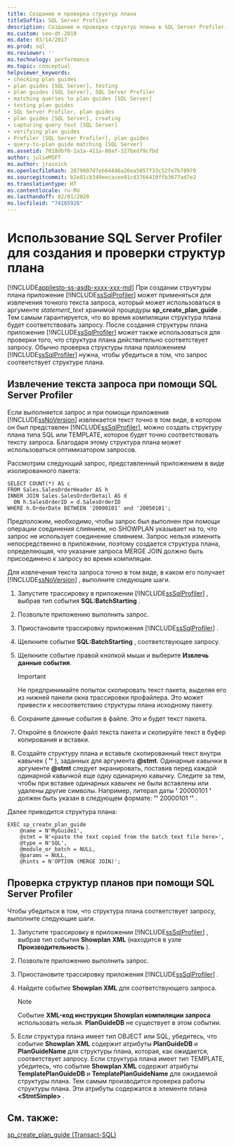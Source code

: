 ```yaml
---
title: Создание и проверка структур плана
titleSuffix: SQL Server Profiler
description: Создание и проверка структур плана в SQL Server Profiler.
ms.custom: seo-dt-2019
ms.date: 03/14/2017
ms.prod: sql
ms.reviewer: ''
ms.technology: performance
ms.topic: conceptual
helpviewer_keywords:
- checking plan guides
- plan guides [SQL Server], testing
- plan guides [SQL Server], SQL Server Profiler
- matching queries to plan guides [SQL Server]
- testing plan guides
- SQL Server Profiler, plan guides
- plan guides [SQL Server], creating
- capturing query text [SQL Server]
- verifying plan guides
- Profiler [SQL Server Profiler], plan guides
- query-to-plan guide matching [SQL Server]
ms.assetid: 7018dbf0-1a1a-411a-88af-327bedf9cfbd
author: julieMSFT
ms.author: jrasnick
ms.openlocfilehash: 2879807d7eb64446a26ea5857f33c52fe7b78970
ms.sourcegitcommit: b2e81cb349eecacee91cd3766410ffb3677ad7e2
ms.translationtype: HT
ms.contentlocale: ru-RU
ms.lasthandoff: 02/01/2020
ms.locfileid: "74165926"
---
```

# <a name="use-sql-server-profiler-to-create-and-test-plan-guides"></a>Использование SQL Server Profiler для создания и проверки структур плана
[!INCLUDE[appliesto-ss-asdb-xxxx-xxx-md](../../includes/appliesto-ss-asdb-xxxx-xxx-md.md)]
  При создании структуры плана приложение [!INCLUDE[ssSqlProfiler](../../includes/sssqlprofiler-md.md)] может применяться для извлечения точного текста запроса, который может использоваться в аргументе *statement_text* хранимой процедуры **sp_create_plan_guide** . Тем самым гарантируется, что во время компиляции структура плана будет соответствовать запросу. После создания структуры плана приложение [!INCLUDE[ssSqlProfiler](../../includes/sssqlprofiler-md.md)] может также использоваться для проверки того, что структура плана действительно соответствует запросу. Обычно проверка структуры плана приложением [!INCLUDE[ssSqlProfiler](../../includes/sssqlprofiler-md.md)] нужна, чтобы убедиться в том, что запрос соответствует структуре плана.  
  
## <a name="capturing-query-text-by-using-sql-server-profiler"></a>Извлечение текста запроса при помощи SQL Server Profiler  
 Если выполняется запрос и при помощи приложения [!INCLUDE[ssNoVersion](../../includes/ssnoversion-md.md)] извлекается текст точно в том виде, в котором он был представлен [!INCLUDE[ssSqlProfiler](../../includes/sssqlprofiler-md.md)], можно создать структуру плана типа SQL или TEMPLATE, которое будет точно соответствовать тексту запроса. Благодаря этому структура плана может использоваться оптимизатором запросов.  
  
 Рассмотрим следующий запрос, представленный приложением в виде изолированного пакета:  
  
```  
SELECT COUNT(*) AS c  
FROM Sales.SalesOrderHeader AS h  
INNER JOIN Sales.SalesOrderDetail AS d  
  ON h.SalesOrderID = d.SalesOrderID  
WHERE h.OrderDate BETWEEN '20000101' and '20050101';  
```  
  
 Предположим, необходимо, чтобы запрос был выполнен при помощи операции соединения слиянием, но SHOWPLAN указывает на то, что запрос не использует соединение слиянием. Запрос нельзя изменить непосредственно в приложении, поэтому создается структура плана, определяющая, что указание запроса MERGE JOIN должно быть присоединено к запросу во время компиляции.  
  
 Для извлечения текста запроса точно в том виде, в каком его получает [!INCLUDE[ssNoVersion](../../includes/ssnoversion-md.md)] , выполните следующие шаги.  
  
1.  Запустите трассировку в приложении [!INCLUDE[ssSqlProfiler](../../includes/sssqlprofiler-md.md)] , выбрав тип события **SQL:BatchStarting** .  
  
2.  Позвольте приложению выполнить запрос.  
  
3.  Приостановите трассировку приложения [!INCLUDE[ssSqlProfiler](../../includes/sssqlprofiler-md.md)] .  
  
4.  Щелкните событие **SQL:BatchStarting** , соответствующее запросу.  
  
5.  Щелкните событие правой кнопкой мыши и выберите **Извлечь данные события**.  
  
    > [!IMPORTANT]  
    >  Не предпринимайте попыток скопировать текст пакета, выделяя его из нижней панели окна трассировки профайлера. Это может привести к несоответствию структуры плана исходному пакету.  
  
6.  Сохраните данные события в файле. Это и будет текст пакета.  
  
7.  Откройте в блокноте файл текста пакета и скопируйте текст в буфер копирования и вставки.  
  
8.  Создайте структуру плана и вставьте скопированный текст внутри кавычек ( **''** ), заданных для аргумента **\@stmt**. Одинарные кавычки в аргументе **\@stmt** следует экранировать, поставив перед каждой одинарной кавычкой еще одну одинарную кавычку. Следите за тем, чтобы при вставке одинарных кавычек не были вставлены или удалены другие символы. Например, литерал даты **'** 20000101 **'** должен быть указан в следующем формате: **''** 20000101 **''** .  
  
 Далее приводится структура плана:  
  
```  
EXEC sp_create_plan_guide   
    @name = N'MyGuide1',  
    @stmt = N'<paste the text copied from the batch text file here>',  
    @type = N'SQL',  
    @module_or_batch = NULL,  
    @params = NULL,  
    @hints = N'OPTION (MERGE JOIN)';  
```  
  
## <a name="testing-plan-guides-by-using-sql-server-profiler"></a>Проверка структур планов при помощи SQL Server Profiler  
 Чтобы убедиться в том, что структура плана соответствует запросу, выполните следующие шаги.  
  
1.  Запустите трассировку в приложении [!INCLUDE[ssSqlProfiler](../../includes/sssqlprofiler-md.md)] , выбрав тип события **Showplan XML** (находится в узле **Производительность** ).  
  
2.  Позвольте приложению выполнить запрос.  
  
3.  Приостановите трассировку приложения [!INCLUDE[ssSqlProfiler](../../includes/sssqlprofiler-md.md)] .  
  
4.  Найдите событие **Showplan XML** для соответствующего запроса.  
  
    > [!NOTE]  
    >  Событие **XML-код инструкции Showplan компиляции запроса** использовать нельзя. **PlanGuideDB** не существует в этом событии.  
  
5.  Если структура плана имеет тип OBJECT или SQL, убедитесь, что событие **Showplan XML** содержит атрибуты **PlanGuideDB** и **PlanGuideName** для структуры плана, которая, как ожидается, соответствует запросу. Если структура плана имеет тип TEMPLATE, убедитесь, что событие **Showplan XML** содержит атрибуты **TemplatePlanGuideDB** и **TemplatePlanGuideName** для ожидаемой структуры плана. Тем самым производится проверка работы структуры плана. Эти атрибуты содержатся в элементе плана **\<StmtSimple>** .  
  
## <a name="see-also"></a>См. также:  
 [sp_create_plan_guide (Transact-SQL)](../../relational-databases/system-stored-procedures/sp-create-plan-guide-transact-sql.md)  
  
  
